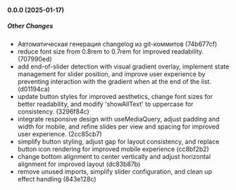 #### 0.0.0 (2025-01-17)

##### Other Changes

*  Автоматическая генерация changelog из git-коммитов (74b677cf)
*  reduce font size from 0.8rem to 0.7rem for improved readability. (707990ed)
*  add end-of-slider detection with visual gradient overlay, implement state management for slider position, and improve user experience by preventing interaction with the gradient when at the end of the list. (d01194ca)
*  update button styles for improved aesthetics, change font sizes for better readability, and modify 'showAllText' to uppercase for consistency. (3296f84c)
*  integrate responsive design with useMediaQuery, adjust padding and width for mobile, and refine slides per view and spacing for improved user experience. (2cc85cb7)
*  simplify button styling, adjust gap for layout consistency, and replace button icon rendering for improved mobile experience (cc8bf2b2)
*  change bottom alignment to center vertically and adjust horizontal alignment for improved layout (dc83b87b)
*  remove unused imports, simplify slider configuration, and clean up effect handling (843e128c)

